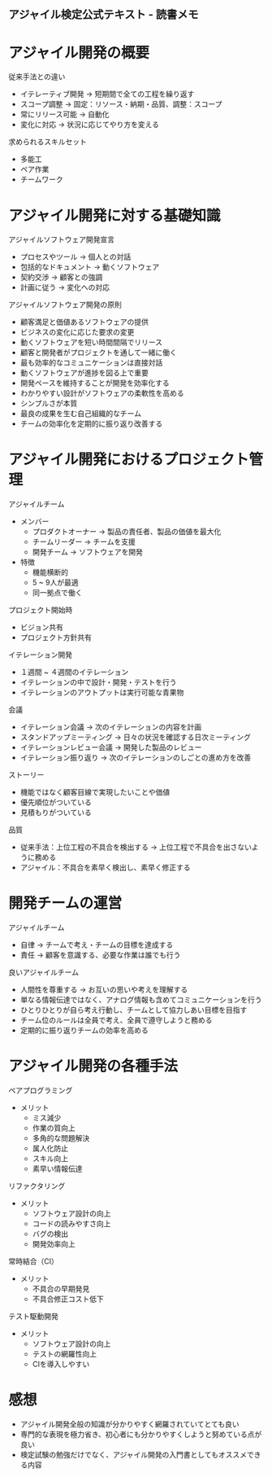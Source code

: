 アジャイル検定公式テキスト - 読書メモ
-----


# アジャイル開発の概要
従来手法との違い

- イテレーティブ開発 → 短期間で全ての工程を繰り返す
- スコープ調整 → 固定：リソース・納期・品質、調整：スコープ
- 常にリリース可能 → 自動化
- 変化に対応 → 状況に応じてやり方を変える

求められるスキルセット

- 多能工
- ペア作業
- チームワーク


# アジャイル開発に対する基礎知識
アジャイルソフトウェア開発宣言

- プロセスやツール → 個人との対話
- 包括的なドキュメント → 動くソフトウェア
- 契約交渉 → 顧客との強調
- 計画に従う → 変化への対応

アジャイルソフトウェア開発の原則

- 顧客満足と価値あるソフトウェアの提供
- ビジネスの変化に応じた要求の変更
- 動くソフトウェアを短い時間間隔でリリース
- 顧客と開発者がプロジェクトを通して一緒に働く
- 最も効率的なコミュニケーションは直接対話
- 動くソフトウェアが進捗を図る上で重要
- 開発ペースを維持することが開発を効率化する
- わかりやすい設計がソフトウェアの柔軟性を高める
- シンプルさが本質
- 最良の成果を生む自己組織的なチーム
- チームの効率化を定期的に振り返り改善する


# アジャイル開発におけるプロジェクト管理
アジャイルチーム

- メンバー
  - プロダクトオーナー → 製品の責任者、製品の価値を最大化 
  - チームリーダー → チームを支援
  - 開発チーム → ソフトウェアを開発
- 特徴
  - 機能横断的
  - 5 ~ 9人が最適
  - 同一拠点で働く
  
プロジェクト開始時

- ビジョン共有
- プロジェクト方針共有

イテレーション開発

- １週間 ~ ４週間のイテレーション
- イテレーションの中で設計・開発・テストを行う
- イテレーションのアウトプットは実行可能な青果物

会議

- イテレーション会議 → 次のイテレーションの内容を計画
- スタンドアップミーティング → 日々の状況を確認する日次ミーティング
- イテレーションレビュー会議 → 開発した製品のレビュー
- イテレーション振り返り → 次のイテレーションのしごとの進め方を改善

ストーリー

- 機能ではなく顧客目線で実現したいことや価値
- 優先順位がついている
- 見積もりがついている

品質

- 従来手法：上位工程の不具合を検出する → 上位工程で不具合を出さないように務める
- アジャイル：不具合を素早く検出し、素早く修正する


# 開発チームの運営
アジャイルチーム

- 自律 → チームで考え・チームの目標を達成する
- 責任 → 顧客を意識する、必要な作業は誰でも行う

良いアジャイルチーム

- 人間性を尊重する → お互いの思いや考えを理解する
- 単なる情報伝達ではなく、アナログ情報も含めてコミュニケーションを行う
- ひとりひとりが自ら考え行動し、チームとして協力しあい目標を目指す
- チーム位のルールは全員で考え、全員で遵守しようと務める
- 定期的に振り返りチームの効率を高める


# アジャイル開発の各種手法
ペアプログラミング

- メリット
  - ミス減少
  - 作業の質向上
  - 多角的な問題解決
  - 属人化防止
  - スキル向上
  - 素早い情報伝達
  
リファクタリング

- メリット
  - ソフトウェア設計の向上
  - コードの読みやすさ向上
  - バグの検出
  - 開発効率向上

常時結合（CI）

- メリット
  - 不具合の早期発見
  - 不具合修正コスト低下

テスト駆動開発

- メリット
  - ソフトウェア設計の向上
  - テストの網羅性向上
  - CIを導入しやすい
  
  
# 感想
- アジャイル開発全般の知識が分かりやすく網羅されていてとても良い
- 専門的な表現を極力省き、初心者にも分かりやすくしようと努めている点が良い
- 検定試験の勉強だけでなく、アジャイル開発の入門書としてもオススメできる内容
